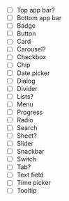 - [ ] Top app bar?
- [ ] Bottom app bar
- [ ] Badge
- [ ] Button
- [ ] Card
- [ ] Carousel?
- [ ] Checkbox
- [ ] Chip
- [ ] Date picker
- [ ] Dialog
- [ ] Divider
- [ ] Lists?
- [ ] Menu
- [ ] Progress
- [ ] Radio
- [ ] Search
- [ ] Sheet?
- [ ] Slider
- [ ] Snackbar
- [ ] Switch
- [ ] Tab?
- [ ] Text field
- [ ] Time picker
- [ ] Tooltip
